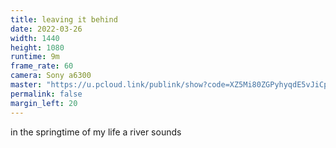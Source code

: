 ```yaml
---
title: leaving it behind
date: 2022-03-26
width: 1440
height: 1080
runtime: 9m
frame_rate: 60
camera: Sony a6300
master: "https://u.pcloud.link/publink/show?code=XZ5Mi80ZGPyhyqdE5vJiCpHFjnOjI4du5GlV"
permalink: false
margin_left: 20
---
```

in the springtime of my life a river sounds
